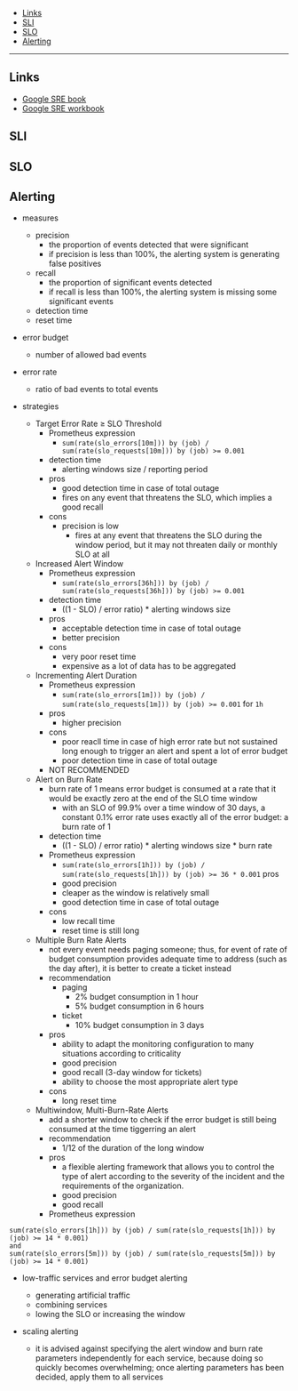 - [Links](#links)
- [SLI](#sli)
- [SLO](#slo)
- [Alerting](#alerting)
___

## Links

- [Google SRE book](https://sre.google/sre-book/table-of-contents/)
- [Google SRE workbook](https://sre.google/workbook/table-of-contents/)

## SLI

## SLO

## Alerting

- measures
  * precision
    + the proportion of events detected that were significant
    + if precision is less than 100%, the alerting system is generating
      false positives
  * recall
    + the proportion of significant events detected
    + if recall is less than 100%, the alerting system is missing some
      significant events
  * detection time
  * reset time

- error budget
  * number of allowed bad events
- error rate
  * ratio of bad events to total events

- strategies
  * Target Error Rate ≥ SLO Threshold
    + Prometheus expression
      + `sum(rate(slo_errors[10m])) by (job) / sum(rate(slo_requests[10m])) by (job) >= 0.001`
    + detection time
      + alerting windows size / reporting period
    + pros
      + good detection time in case of total outage
      + fires on any event that threatens the SLO, which implies a good recall
    + cons
      + precision is low
        + fires at any event that threatens the SLO during the window period,
          but it may not threaten daily or monthly SLO at all
  * Increased Alert Window
    + Prometheus expression
      + `sum(rate(slo_errors[36h])) by (job) / sum(rate(slo_requests[36h])) by (job) >= 0.001`
    + detection time
      + ((1 - SLO) / error ratio) * alerting windows size
    + pros
      + acceptable detection time in case of total outage
      + better precision
    + cons
      + very poor reset time
      + expensive as a lot of data has to be aggregated
  * Incrementing Alert Duration
    + Prometheus expression
      + `sum(rate(slo_errors[1m])) by (job) / sum(rate(slo_requests[1m])) by (job) >= 0.001` for `1h`
    + pros
      + higher precision
    + cons
      + poor reacll time in case of high error rate but not sustained long
        enough to trigger an alert and spent a lot of error budget
      + poor detection time in case of total outage
    + NOT RECOMMENDED
  * Alert on Burn Rate
    + burn rate of 1 means error budget is consumed at a rate that it would be
      exactly zero at the end of the SLO time window
      + with an SLO of 99.9% over a time window of 30 days, a constant 0.1%
        error rate uses exactly all of the error budget: a burn rate of 1
    + detection time
      + ((1 - SLO) / error ratio) * alerting windows size * burn rate
    + Prometheus expression
      + `sum(rate(slo_errors[1h])) by (job) / sum(rate(slo_requests[1h])) by (job) >= 36 * 0.001` pros
      + good precision
      + cleaper as the window is relatively small
      + good detection time in case of total outage
    + cons
      + low recall time
      + reset time is still long
  * Multiple Burn Rate Alerts
    + not every event needs paging someone; thus, for event of rate of budget
      consumption provides adequate time to address (such as the day after), it
      is better to create a ticket instead
    + recommendation
      + paging
        + 2% budget consumption in 1 hour
        + 5% budget consumption in 6 hours
      + ticket
        + 10% budget consumption in 3 days
    + pros
      + ability to adapt the monitoring configuration to many situations
        according to criticality
      + good precision
      + good recall (3-day window for tickets)
      + ability to choose the most appropriate alert type
    + cons
      + long reset time
  * Multiwindow, Multi-Burn-Rate Alerts
    + add a shorter window to check if the error budget is still being consumed
      at the time tiggerring an alert
    + recommendation
      + 1/12 of the duration of the long window
    + pros
      + a flexible alerting framework that allows you to control the type of
        alert according to the severity of the incident and the requirements of the
        organization.
      + good precision
      + good recall
    + Prometheus expression
```promql
sum(rate(slo_errors[1h])) by (job) / sum(rate(slo_requests[1h])) by (job) >= 14 * 0.001)
and
sum(rate(slo_errors[5m])) by (job) / sum(rate(slo_requests[5m])) by (job) >= 14 * 0.001)
```

- low-traffic services and error budget alerting
  * generating artificial traffic
  * combining services
  * lowing the SLO or increasing the window

- scaling alerting
  * it is advised against specifying the alert window and burn rate parameters
    independently for each service, because doing so quickly becomes
    overwhelming; once alerting parameters has been decided, apply them to
    all services
